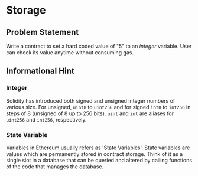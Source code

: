 # Storage
## Problem Statement

Write a contract to set a hard coded value of "5" to an *integer* variable.
User can check its value anytime without consuming gas. 

## Informational Hint
### Integer

Solidity has introduced both signed and unsigned integer numbers of various size. For unsigned, `uint8` to `uint256` and for signed  `int8` to `int256` in steps of 8 (unsigned of 8 up to 256 bits). `uint` and `int` are aliases for `uint256` and `int256`, respectively.

### State Variable
Variables in Ethereum usually refers as 'State Variables'. State variables are values which are permanently stored in contract storage. Think of it as a single slot in a database that can be queried and altered by calling functions of the code that manages the database.